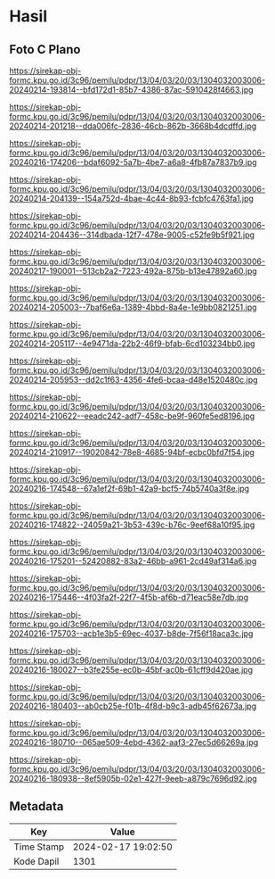 # Hasil

## Foto C Plano

https://sirekap-obj-formc.kpu.go.id/3c96/pemilu/pdpr/13/04/03/20/03/1304032003006-20240214-193814--bfd172d1-85b7-4386-87ac-5910428f4663.jpg

https://sirekap-obj-formc.kpu.go.id/3c96/pemilu/pdpr/13/04/03/20/03/1304032003006-20240214-201218--dda006fc-2836-46cb-862b-3668b4dcdffd.jpg

https://sirekap-obj-formc.kpu.go.id/3c96/pemilu/pdpr/13/04/03/20/03/1304032003006-20240216-174206--bdaf6092-5a7b-4be7-a6a8-4fb87a7837b9.jpg

https://sirekap-obj-formc.kpu.go.id/3c96/pemilu/pdpr/13/04/03/20/03/1304032003006-20240214-204139--154a752d-4bae-4c44-8b93-fcbfc4763fa1.jpg

https://sirekap-obj-formc.kpu.go.id/3c96/pemilu/pdpr/13/04/03/20/03/1304032003006-20240214-204436--314dbada-12f7-478e-9005-c52fe9b5f921.jpg

https://sirekap-obj-formc.kpu.go.id/3c96/pemilu/pdpr/13/04/03/20/03/1304032003006-20240217-190001--513cb2a2-7223-492a-875b-b13e47892a60.jpg

https://sirekap-obj-formc.kpu.go.id/3c96/pemilu/pdpr/13/04/03/20/03/1304032003006-20240214-205003--7baf6e6a-1389-4bbd-8a4e-1e9bb0821251.jpg

https://sirekap-obj-formc.kpu.go.id/3c96/pemilu/pdpr/13/04/03/20/03/1304032003006-20240214-205117--4e9471da-22b2-46f9-bfab-6cd103234bb0.jpg

https://sirekap-obj-formc.kpu.go.id/3c96/pemilu/pdpr/13/04/03/20/03/1304032003006-20240214-205953--dd2c1f63-4356-4fe6-bcaa-d48e1520480c.jpg

https://sirekap-obj-formc.kpu.go.id/3c96/pemilu/pdpr/13/04/03/20/03/1304032003006-20240214-210622--eeadc242-adf7-458c-be9f-960fe5ed8196.jpg

https://sirekap-obj-formc.kpu.go.id/3c96/pemilu/pdpr/13/04/03/20/03/1304032003006-20240214-210917--19020842-78e8-4685-94bf-ecbc0bfd7f54.jpg

https://sirekap-obj-formc.kpu.go.id/3c96/pemilu/pdpr/13/04/03/20/03/1304032003006-20240216-174548--67a1ef2f-69b1-42a9-bcf5-74b5740a3f8e.jpg

https://sirekap-obj-formc.kpu.go.id/3c96/pemilu/pdpr/13/04/03/20/03/1304032003006-20240216-174822--24059a21-3b53-439c-b76c-9eef68a10f95.jpg

https://sirekap-obj-formc.kpu.go.id/3c96/pemilu/pdpr/13/04/03/20/03/1304032003006-20240216-175201--52420882-83a2-46bb-a961-2cd49af314a6.jpg

https://sirekap-obj-formc.kpu.go.id/3c96/pemilu/pdpr/13/04/03/20/03/1304032003006-20240216-175446--4f03fa2f-22f7-4f5b-af6b-d71eac58e7db.jpg

https://sirekap-obj-formc.kpu.go.id/3c96/pemilu/pdpr/13/04/03/20/03/1304032003006-20240216-175703--acb1e3b5-69ec-4037-b8de-7f56f18aca3c.jpg

https://sirekap-obj-formc.kpu.go.id/3c96/pemilu/pdpr/13/04/03/20/03/1304032003006-20240216-180027--b3fe255e-ec0b-45bf-ac0b-61cff9d420ae.jpg

https://sirekap-obj-formc.kpu.go.id/3c96/pemilu/pdpr/13/04/03/20/03/1304032003006-20240216-180403--ab0cb25e-f01b-4f8d-b9c3-adb45f62673a.jpg

https://sirekap-obj-formc.kpu.go.id/3c96/pemilu/pdpr/13/04/03/20/03/1304032003006-20240216-180710--065ae509-4ebd-4362-aaf3-27ec5d66269a.jpg

https://sirekap-obj-formc.kpu.go.id/3c96/pemilu/pdpr/13/04/03/20/03/1304032003006-20240216-180938--8ef5905b-02e1-427f-9eeb-a879c7696d92.jpg


## Metadata

| Key        | Value               |
| ---------- | ------------------- |
| Time Stamp | 2024-02-17 19:02:50 |
| Kode Dapil | 1301                |



